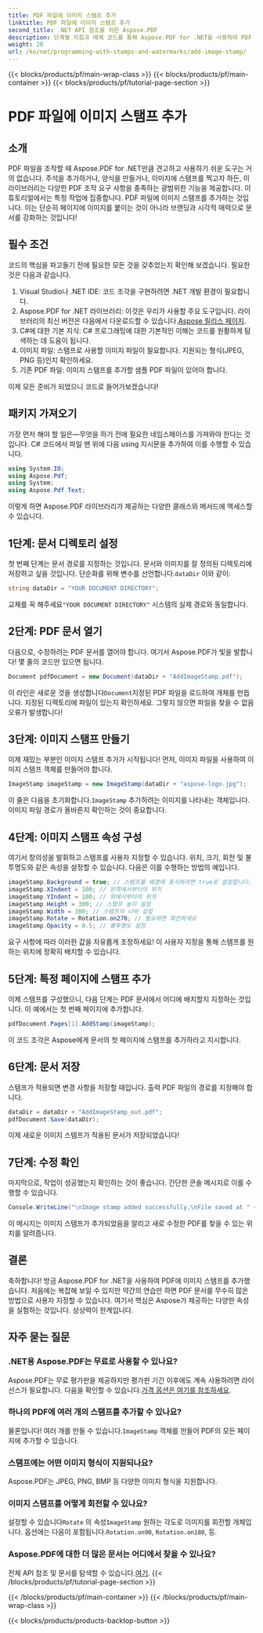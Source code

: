 ```yaml
---
title: PDF 파일에 이미지 스탬프 추가
linktitle: PDF 파일에 이미지 스탬프 추가
second_title: .NET API 참조를 위한 Aspose.PDF
description: 단계별 지침과 예제 코드를 통해 Aspose.PDF for .NET을 사용하여 PDF 파일에 이미지 스탬프를 추가하는 방법을 알아보세요.
weight: 20
url: /ko/net/programming-with-stamps-and-watermarks/add-image-stamp/
---
```


{{< blocks/products/pf/main-wrap-class >}}
{{< blocks/products/pf/main-container >}}
{{< blocks/products/pf/tutorial-page-section >}}

# PDF 파일에 이미지 스탬프 추가

## 소개

PDF 파일을 조작할 때 Aspose.PDF for .NET만큼 견고하고 사용하기 쉬운 도구는 거의 없습니다. 주석을 추가하거나, 양식을 만들거나, 이미지에 스탬프를 찍고자 하든, 이 라이브러리는 다양한 PDF 조작 요구 사항을 충족하는 광범위한 기능을 제공합니다. 이 튜토리얼에서는 특정 작업에 집중합니다. PDF 파일에 이미지 스탬프를 추가하는 것입니다. 이는 단순히 페이지에 이미지를 붙이는 것이 아니라 브랜딩과 시각적 매력으로 문서를 강화하는 것입니다!

## 필수 조건

코드의 핵심을 파고들기 전에 필요한 모든 것을 갖추었는지 확인해 보겠습니다. 필요한 것은 다음과 같습니다.

1. Visual Studio나 .NET IDE: 코드 조각을 구현하려면 .NET 개발 환경이 필요합니다.
2.  Aspose.PDF for .NET 라이브러리: 이것은 우리가 사용할 주요 도구입니다. 라이브러리의 최신 버전은 다음에서 다운로드할 수 있습니다.[Aspose 릴리스 페이지](https://releases.aspose.com/pdf/net/).
3. C#에 대한 기본 지식: C# 프로그래밍에 대한 기본적인 이해는 코드를 원활하게 탐색하는 데 도움이 됩니다.
4. 이미지 파일: 스탬프로 사용할 이미지 파일이 필요합니다. 지원되는 형식(JPEG, PNG 등)인지 확인하세요.
5. 기존 PDF 파일: 이미지 스탬프를 추가할 샘플 PDF 파일이 있어야 합니다.

이제 모든 준비가 되었으니 코드로 들어가보겠습니다!

## 패키지 가져오기

가장 먼저 해야 할 일은—무엇을 하기 전에 필요한 네임스페이스를 가져와야 한다는 것입니다. C# 코드에서 파일 맨 위에 다음 using 지시문을 추가하여 이를 수행할 수 있습니다.

```csharp
using System.IO;
using Aspose.Pdf;
using System;
using Aspose.Pdf.Text;
```

이렇게 하면 Aspose.PDF 라이브러리가 제공하는 다양한 클래스와 메서드에 액세스할 수 있습니다.

## 1단계: 문서 디렉토리 설정

 첫 번째 단계는 문서 경로를 지정하는 것입니다. 문서와 이미지를 잘 정의된 디렉토리에 저장하고 싶을 것입니다. 단순화를 위해 변수를 선언합니다.`dataDir` 이와 같이:

```csharp
string dataDir = "YOUR DOCUMENT DIRECTORY";
```

 교체를 꼭 해주세요`"YOUR DOCUMENT DIRECTORY"` 시스템의 실제 경로와 동일합니다.

## 2단계: PDF 문서 열기

다음으로, 수정하려는 PDF 문서를 열어야 합니다. 여기서 Aspose.PDF가 빛을 발합니다! 몇 줄의 코드만 있으면 됩니다.

```csharp
Document pdfDocument = new Document(dataDir + "AddImageStamp.pdf");
```

 이 라인은 새로운 것을 생성합니다`Document`지정된 PDF 파일을 로드하여 개체를 만듭니다. 지정된 디렉토리에 파일이 있는지 확인하세요. 그렇지 않으면 파일을 찾을 수 없음 오류가 발생합니다!

## 3단계: 이미지 스탬프 만들기

이제 재밌는 부분인 이미지 스탬프 추가가 시작됩니다! 먼저, 이미지 파일을 사용하여 이미지 스탬프 객체를 만들어야 합니다.

```csharp
ImageStamp imageStamp = new ImageStamp(dataDir + "aspose-logo.jpg");
```

 이 줄은 다음을 초기화합니다.`ImageStamp` 추가하려는 이미지를 나타내는 객체입니다. 이미지 파일 경로가 올바른지 확인하는 것이 중요합니다.

## 4단계: 이미지 스탬프 속성 구성

여기서 창의성을 발휘하고 스탬프를 사용자 지정할 수 있습니다. 위치, 크기, 회전 및 불투명도와 같은 속성을 설정할 수 있습니다. 다음은 이를 수행하는 방법의 예입니다.

```csharp
imageStamp.Background = true; // 스탬프를 배경에 표시하려면 true로 설정합니다.
imageStamp.XIndent = 100; // 왼쪽에서부터의 위치
imageStamp.YIndent = 100; // 위에서부터의 위치
imageStamp.Height = 300; // 스탬프 높이 설정
imageStamp.Width = 300; // 스탬프의 너비 설정
imageStamp.Rotate = Rotation.on270; // 필요하면 회전하세요
imageStamp.Opacity = 0.5; // 불투명도 설정
```

요구 사항에 따라 이러한 값을 자유롭게 조정하세요! 이 사용자 지정을 통해 스탬프를 원하는 위치에 정확히 배치할 수 있습니다.

## 5단계: 특정 페이지에 스탬프 추가

이제 스탬프를 구성했으니, 다음 단계는 PDF 문서에서 어디에 배치할지 지정하는 것입니다. 이 예에서는 첫 번째 페이지에 추가합니다.

```csharp
pdfDocument.Pages[1].AddStamp(imageStamp);
```

이 코드 조각은 Aspose에게 문서의 첫 페이지에 스탬프를 추가하라고 지시합니다.

## 6단계: 문서 저장

스탬프가 적용되면 변경 사항을 저장할 때입니다. 출력 PDF 파일의 경로를 지정해야 합니다.

```csharp
dataDir = dataDir + "AddImageStamp_out.pdf";
pdfDocument.Save(dataDir);
```

이제 새로운 이미지 스탬프가 적용된 문서가 저장되었습니다!

## 7단계: 수정 확인

마지막으로, 작업이 성공했는지 확인하는 것이 좋습니다. 간단한 콘솔 메시지로 이를 수행할 수 있습니다.

```csharp
Console.WriteLine("\nImage stamp added successfully.\nFile saved at " + dataDir);
```

이 메시지는 이미지 스탬프가 추가되었음을 알리고 새로 수정한 PDF를 찾을 수 있는 위치를 알려줍니다.

## 결론

축하합니다! 방금 Aspose.PDF for .NET을 사용하여 PDF에 이미지 스탬프를 추가했습니다. 처음에는 복잡해 보일 수 있지만 약간의 연습만 하면 PDF 문서를 무수히 많은 방법으로 사용자 지정할 수 있습니다. 여기서 핵심은 Aspose가 제공하는 다양한 속성을 실험하는 것입니다. 상상력이 한계입니다.

## 자주 묻는 질문

### .NET용 Aspose.PDF는 무료로 사용할 수 있나요?  
 Aspose.PDF는 무료 평가판을 제공하지만 평가판 기간 이후에도 계속 사용하려면 라이선스가 필요합니다. 다음을 확인할 수 있습니다.[가격 옵션은 여기를 참조하세요](https://purchase.aspose.com/buy).

### 하나의 PDF에 여러 개의 스탬프를 추가할 수 있나요?  
 물론입니다! 여러 개를 만들 수 있습니다.`ImageStamp` 객체를 만들어 PDF의 모든 페이지에 추가할 수 있습니다.

### 스탬프에는 어떤 이미지 형식이 지원되나요?  
Aspose.PDF는 JPEG, PNG, BMP 등 다양한 이미지 형식을 지원합니다.

### 이미지 스탬프를 어떻게 회전할 수 있나요?  
 설정할 수 있습니다`Rotate` 의 속성`ImageStamp` 원하는 각도로 이미지를 회전할 개체입니다. 옵션에는 다음이 포함됩니다.`Rotation.on90`, `Rotation.on180`, 등.

### Aspose.PDF에 대한 더 많은 문서는 어디에서 찾을 수 있나요?  
 전체 API 참조 및 문서를 탐색할 수 있습니다.[여기](https://reference.aspose.com/pdf/net/).
{{< /blocks/products/pf/tutorial-page-section >}}

{{< /blocks/products/pf/main-container >}}
{{< /blocks/products/pf/main-wrap-class >}}

{{< blocks/products/products-backtop-button >}}
